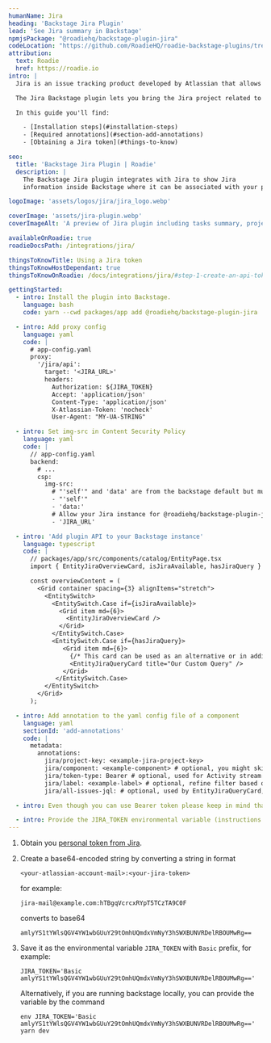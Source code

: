```yaml
---
humanName: Jira
heading: 'Backstage Jira Plugin'
lead: 'See Jira summary in Backstage'
npmjsPackage: "@roadiehq/backstage-plugin-jira"
codeLocation: "https://github.com/RoadieHQ/roadie-backstage-plugins/tree/main/plugins/frontend/backstage-plugin-jira"
attribution:
  text: Roadie
  href: https://roadie.io
intro: |
  Jira is an issue tracking product developed by Atlassian that allows bug tracking and agile project management. Jira offers numerous features like sprints for Scrum management and other agile boards like Kanban. This allows teams to organize projects, define, assign and prioritize tasks. Furthermore, Jira is ideal for progress tracking, bug tracking and complete transparency throughout the entire project lifecycle.

  The Jira Backstage plugin lets you bring the Jira project related to your service into the Catalog. You can keep track of tasks, stories, bugs, and epics from the service page in Backstage.

  In this guide you'll find:

    - [Installation steps](#installation-steps)
    - [Required annotations](#section-add-annotations)
    - [Obtaining a Jira token](#things-to-know)

seo:
  title: 'Backstage Jira Plugin | Roadie'
  description: |
    The Backstage Jira plugin integrates with Jira to show Jira
    information inside Backstage where it can be associated with your project.

logoImage: 'assets/logos/jira/jira_logo.webp'

coverImage: 'assets/jira-plugin.webp'
coverImageAlt: 'A preview of Jira plugin including tasks summary, project information and Activity Stream.'

availableOnRoadie: true
roadieDocsPath: /integrations/jira/

thingsToKnowTitle: Using a Jira token
thingsToKnowHostDependant: true
thingsToKnowOnRoadie: /docs/integrations/jira/#step-1-create-an-api-token

gettingStarted:
  - intro: Install the plugin into Backstage.
    language: bash
    code: yarn --cwd packages/app add @roadiehq/backstage-plugin-jira

  - intro: Add proxy config
    language: yaml
    code: |
      # app-config.yaml
      proxy:
        '/jira/api':
          target: '<JIRA_URL>'
          headers:
            Authorization: ${JIRA_TOKEN}
            Accept: 'application/json'
            Content-Type: 'application/json'
            X-Atlassian-Token: 'nocheck'
            User-Agent: "MY-UA-STRING"

  - intro: Set img-src in Content Security Policy
    language: yaml
    code: |
      // app-config.yaml
      backend:
        # ...
        csp:
          img-src: 
            # "'self'" and 'data' are from the backstage default but must be set since img-src is overriden
            - "'self'"
            - 'data:'
            # Allow your Jira instance for @roadiehq/backstage-plugin-jira
            - 'JIRA_URL'

  - intro: 'Add plugin API to your Backstage instance'
    language: typescript
    code: |
      // packages/app/src/components/catalog/EntityPage.tsx
      import { EntityJiraOverviewCard, isJiraAvailable, hasJiraQuery } from '@roadiehq/backstage-plugin-jira';

      const overviewContent = (
        <Grid container spacing={3} alignItems="stretch">
          <EntitySwitch>
            <EntitySwitch.Case if={isJiraAvailable}>
              <Grid item md={6}>
                <EntityJiraOverviewCard />
              </Grid>
            </EntitySwitch.Case>
            <EntitySwitch.Case if={hasJiraQuery}>
               <Grid item md={6}>
                 {/* This card can be used as an alternative or in addition to the overview card */}
                 <EntityJiraQueryCard title="Our Custom Query" />
               </Grid>
             </EntitySwitch.Case>
          </EntitySwitch>
        </Grid>
      );

  - intro: Add annotation to the yaml config file of a component
    language: yaml
    sectionId: 'add-annotations'
    code: |
      metadata:
        annotations:
          jira/project-key: <example-jira-project-key>
          jira/component: <example-component> # optional, you might skip this value to fetch data for all components
          jira/token-type: Bearer # optional, used for Activity stream feed. If you are using Basic auth you can skip this.
          jira/label: <example-label> # optional, refine filter based on a label or labels (CSV)
          jira/all-issues-jql: # optional, used by EntityJiraQueryCard, this query supports basic templating with the above annotations if present, and information from the user profile. e.g. "assignee = {{ userEmail }} AND label = ({{ label }})"

  - intro: Even though you can use Bearer token please keep in mind that Activity stream feed will only contain entries that are visible to anonymous users. In order to view restricted content you will need to authenticate via Basic authentication, as described in official documentation (https://developer.atlassian.com/server/framework/atlassian-sdk/consuming-an-activity-streams-feed/#authentication).

  - intro: Provide the JIRA_TOKEN environmental variable (instructions at the notes below)
---
```



1. Obtain you [personal token from Jira](https://id.atlassian.com/manage-profile/security/api-tokens).
2. Create a base64-encoded string by converting a string in format

   ```
   <your-atlassian-account-mail>:<your-jira-token>
   ```

   for example:

   ```
   jira-mail@example.com:hTBgqVcrcxRYpT5TCzTA9C0F
   ```

   converts to base64

   ```
   amlyYS1tYWlsQGV4YW1wbGUuY29tOmhUQmdxVmNyY3hSWXBUNVRDelRBOUMwRg==
   ```

3. Save it as the environmental variable `JIRA_TOKEN` with `Basic` prefix, for example:

   ```
   JIRA_TOKEN='Basic amlyYS1tYWlsQGV4YW1wbGUuY29tOmhUQmdxVmNyY3hSWXBUNVRDelRBOUMwRg=='
   ```

   Alternatively, if you are running backstage locally, you can provide the variable by the command

   ```
   env JIRA_TOKEN='Basic amlyYS1tYWlsQGV4YW1wbGUuY29tOmhUQmdxVmNyY3hSWXBUNVRDelRBOUMwRg==' yarn dev
   ```
